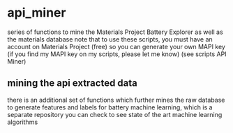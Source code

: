 # api_miner
series of functions to mine the Materials Project Battery Explorer as well as the materials database
note that to use these scripts, you must have an account on Materials Project (free) so you can generate your own MAPI key
(if you find my MAPI key on my scripts, please let me know)
(see scripts API Miner)

## mining the api extracted data
there is an additional set of functions which further mines the raw database to generate features and labels
for battery machine learning, which is a separate repository you can check to see state of the art machine learning algorithms

